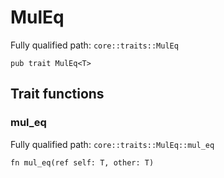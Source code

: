 # MulEq

Fully qualified path: `core::traits::MulEq`

<pre><code class="language-rust">pub trait MulEq&lt;T&gt;</code></pre>

## Trait functions

### mul_eq

Fully qualified path: `core::traits::MulEq::mul_eq`

<pre><code class="language-rust">fn mul_eq(ref self: T, other: T)</code></pre>



